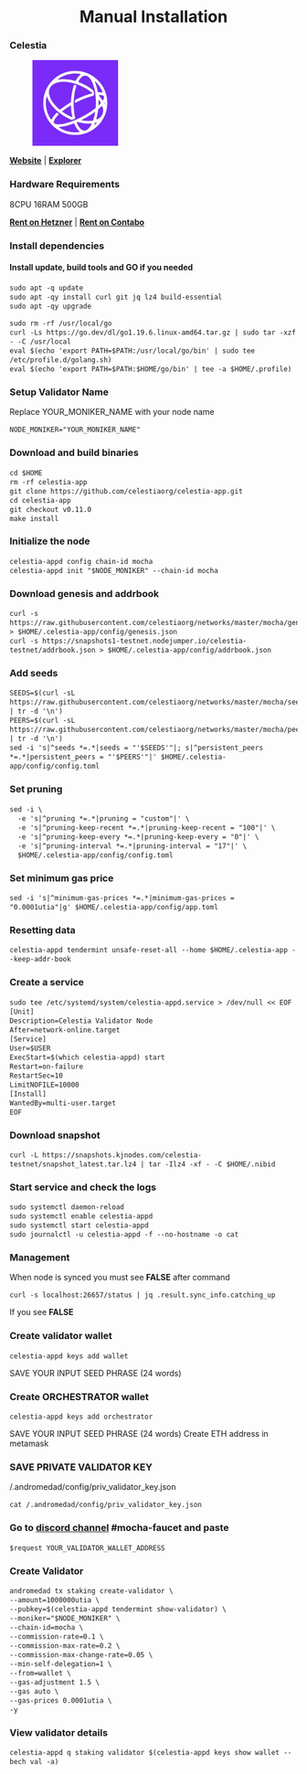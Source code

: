 <div align="center">
  <h1> Manual Installation </h1>
</div>

### Celestia

<figure><img src="../celestia/project_files/ celestia.jpeg" width="150" alt=""><figcaption></figcaption></figure>

**[Website](https://celestia.org/)** | **[Explorer](https://celestia.explorers.guru/)**

### Hardware Requirements

8CPU 16RAM 500GB

**[Rent on Hetzner](https://hetzner.cloud/?ref=AwVksaI2T3Nz)** | **[Rent on Contabo](https://contabo.com/en)**

### Install dependencies

#### Install update, build tools and GO if you needed

```
sudo apt -q update
sudo apt -qy install curl git jq lz4 build-essential
sudo apt -qy upgrade
```

```
sudo rm -rf /usr/local/go
curl -Ls https://go.dev/dl/go1.19.6.linux-amd64.tar.gz | sudo tar -xzf - -C /usr/local
eval $(echo 'export PATH=$PATH:/usr/local/go/bin' | sudo tee /etc/profile.d/golang.sh)
eval $(echo 'export PATH=$PATH:$HOME/go/bin' | tee -a $HOME/.profile)
```

### Setup Validator Name

Replace YOUR_MONIKER_NAME with your node name

```
NODE_MONIKER="YOUR_MONIKER_NAME"
```

### Download and build binaries

```
cd $HOME
rm -rf celestia-app
git clone https://github.com/celestiaorg/celestia-app.git
cd celestia-app
git checkout v0.11.0
make install
```

### Initialize the node

```
celestia-appd config chain-id mocha
celestia-appd init "$NODE_MONIKER" --chain-id mocha
```

### Download genesis and addrbook

```
curl -s https://raw.githubusercontent.com/celestiaorg/networks/master/mocha/genesis.json > $HOME/.celestia-app/config/genesis.json
curl -s https://snapshots1-testnet.nodejumper.io/celestia-testnet/addrbook.json > $HOME/.celestia-app/config/addrbook.json

```

### Add seeds

```
SEEDS=$(curl -sL https://raw.githubusercontent.com/celestiaorg/networks/master/mocha/seeds.txt | tr -d '\n')
PEERS=$(curl -sL https://raw.githubusercontent.com/celestiaorg/networks/master/mocha/peers.txt | tr -d '\n')
sed -i 's|^seeds *=.*|seeds = "'$SEEDS'"|; s|^persistent_peers *=.*|persistent_peers = "'$PEERS'"|' $HOME/.celestia-app/config/config.toml

```

### Set pruning

```
sed -i \
  -e 's|^pruning *=.*|pruning = "custom"|' \
  -e 's|^pruning-keep-recent *=.*|pruning-keep-recent = "100"|' \
  -e 's|^pruning-keep-every *=.*|pruning-keep-every = "0"|' \
  -e 's|^pruning-interval *=.*|pruning-interval = "17"|' \
  $HOME/.celestia-app/config/config.toml
```

### Set minimum gas price

```
sed -i 's|^minimum-gas-prices *=.*|minimum-gas-prices = "0.0001utia"|g' $HOME/.celestia-app/config/app.toml
```

### Resetting data

```
celestia-appd tendermint unsafe-reset-all --home $HOME/.celestia-app --keep-addr-book
```

### Create a service

```
sudo tee /etc/systemd/system/celestia-appd.service > /dev/null << EOF
[Unit]
Description=Celestia Validator Node
After=network-online.target
[Service]
User=$USER
ExecStart=$(which celestia-appd) start
Restart=on-failure
RestartSec=10
LimitNOFILE=10000
[Install]
WantedBy=multi-user.target
EOF
```

### Download snapshot

```
curl -L https://snapshots.kjnodes.com/celestia-testnet/snapshot_latest.tar.lz4 | tar -Ilz4 -xf - -C $HOME/.nibid
```

### Start service and check the logs

```
sudo systemctl daemon-reload
sudo systemctl enable celestia-appd
sudo systemctl start celestia-appd
sudo journalctl -u celestia-appd -f --no-hostname -o cat
```

### Management

When node is synced you must see **FALSE** after command

```
curl -s localhost:26657/status | jq .result.sync_info.catching_up
```

If you see **FALSE**

### Create validator wallet

```
celestia-appd keys add wallet
```

SAVE YOUR INPUT SEED PHRASE (24 words)

### Create ORCHESTRATOR wallet

```
celestia-appd keys add orchestrator
```

SAVE YOUR INPUT SEED PHRASE (24 words)
Create ETH address in metamask

### SAVE PRIVATE VALIDATOR KEY

/.andromedad/config/priv_validator_key.json

```
cat /.andromedad/config/priv_validator_key.json
```

### Go to [discord channel](https://discord.gg/kUSueaB22b) #mocha-faucet and paste

```
$request YOUR_VALIDATOR_WALLET_ADDRESS
```

### Create Validator

```
andromedad tx staking create-validator \
--amount=1000000utia \
--pubkey=$(celestia-appd tendermint show-validator) \
--moniker="$NODE_MONIKER" \
--chain-id=mocha \
--commission-rate=0.1 \
--commission-max-rate=0.2 \
--commission-max-change-rate=0.05 \
--min-self-delegation=1 \
--from=wallet \
--gas-adjustment 1.5 \
--gas auto \
--gas-prices 0.0001utia \
-y
```

### View validator details

```
celestia-appd q staking validator $(celestia-appd keys show wallet --bech val -a)
```
